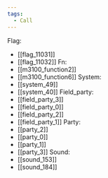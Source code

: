 ```yaml
---
tags:
  - Call
---
```

Flag:
- [[flag_11031]]
- [[flag_11032]]
Fn:
- [[m3100_function2]]
- [[m3100_function6]]
System:
- [[system_49]]
- [[system_40]]
Field_party:
- [[field_party_3]]
- [[field_party_0]]
- [[field_party_2]]
- [[field_party_1]]
Party:
- [[party_2]]
- [[party_0]]
- [[party_1]]
- [[party_3]]
Sound:
- [[sound_153]]
- [[sound_184]]

